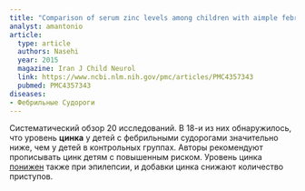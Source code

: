 ```yaml
---
title: "Comparison of serum zinc levels among children with aimple febrile seizure and control group: a systematic review"
analyst: amantonio
article:
  type: article
  authors: Nasehi
  year: 2015
  magazine: Iran J Child Neurol
  link: https://www.ncbi.nlm.nih.gov/pmc/articles/PMC4357343
  pubmed: PMC4357343
diseases:
- Фебрильные Судороги
---
```


Систематический обзор 20 исследований. В 18-и из них обнаружилось, что уровень **цинка** у детей с фебрильными судорогами значительно ниже, чем у детей в контрольных группах. Авторы рекомендуют прописывать цинк детям с повышенным риском.
Уровень цинка [понижен](https://www.ncbi.nlm.nih.gov/pmc/articles/PMC4610753) также при эпилепсии, и добавки цинка снижают количество приступов.

